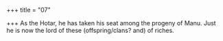 +++
title = "07"

+++
As the Hotar, he has taken his seat among the progeny of Manu. Just he is now the lord of these (offspring/clans? and) of riches.  